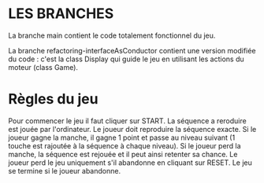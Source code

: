 # LES BRANCHES

La branche main contient le code totalement fonctionnel du jeu.

La branche refactoring-interfaceAsConductor contient une version modifiée du code :
c'est la class Display qui guide le jeu en utilisant les actions du moteur (class Game).

# Règles du jeu
Pour commencer le jeu il faut cliquer sur START.
La séquence a reroduire est jouée par l'ordinateur.
Le joueur doit reproduire la séquence exacte.
Si le joueur gagne la manche, il gagne 1 point et passe au niveau suivant (1 touche est rajoutée à la séquence à chaque niveau).
Si le joueur perd la manche, la séquence est rejouée et il peut ainsi retenter sa chance.
Le joueur perd le jeu uniquement s'il abandonne en cliquant sur RESET.
Le jeu se termine si le joueur abandonne.
